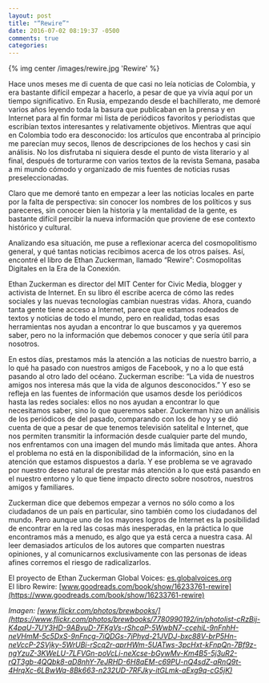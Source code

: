 ```yaml
---
layout: post
title: "“Rewire”"
date: 2016-07-02 08:19:37 -0500
comments: true
categories:
---
```


{% img center /images/rewire.jpg 'Rewire' %}

Hace unos meses me di cuenta de que casi no leía noticias de Colombia,
y era bastante difícil empezar a hacerlo, a pesar de que ya vivía aquí por
un tiempo significativo. En Rusia, empezando desde el bachillerato,
me demoré varios años leyendo toda la basura que publicaban en la prensa y
en Internet para al fin formar mi lista de periódicos favoritos y periodistas
que escribían textos interesantes y relativamente objetivos. Mientras que aquí
en Colombia todo era desconocido: los artículos que encontraba al principio
me parecían muy secos, llenos de descripciones de los hechos y casi sin
análisis. No los disfrutaba ni siquiera desde el punto de vista literario y
al final, después de torturarme con varios textos de la revista Semana,
pasaba a mi mundo cómodo y organizado de mis fuentes de noticias rusas
preseleccionadas.

Claro que me demoré tanto en empezar a leer las noticias locales en
parte por la falta de perspectiva: sin conocer los nombres de los políticos y sus pareceres, sin conocer bien la historia y la mentalidad de la gente, es bastante difícil percibir la nueva información que proviene de ese contexto histórico y cultural.

Analizando esa situación, me puse a reflexionar acerca del cosmopolitismo general, y qué tantas noticias recibimos acerca de los otros países. Así, encontré el libro de Ethan Zuckerman, llamado “Rewire”: Cosmopolitas Digitales en la Era de la Conexión.

Ethan Zuckerman es director del MIT Center for Civic Media, blogger y activista de Internet. En su libro él escribe acerca de cómo las redes sociales y las nuevas tecnologías cambian nuestras vidas. Ahora, cuando tanta gente tiene acceso a Internet, parece que estamos rodeados de textos y noticias de todo el mundo, pero en realidad, todas esas herramientas nos ayudan a encontrar lo que buscamos y ya queremos saber, pero no la información que debemos conocer y que sería útil para nosotros.

En estos días, prestamos más la atención a las noticias de nuestro barrio, a lo qué ha pasado con nuestros amigos de Facebook, y no a lo que está pasando al otro lado del océano. Zuckerman escribe: “La vida de nuestros amigos nos interesa más que la vida de algunos desconocidos.” Y eso se refleja en las fuentes de información que usamos desde los periódicos hasta las redes sociales: ellos no nos ayudan a encontrar lo que necesitamos saber, sino lo que queremos saber. Zuckerman hizo un análisis de los periódicos de del pasado, comparando con los de hoy y se dió cuenta de que a pesar de que tenemos televisión satelital e Internet, que nos permiten transmitir la información desde cualquier parte del mundo, nos enfrentamos con una imagen del mundo más limitada que antes. Ahora el problema no está en la disponibilidad de la información, sino en la atención que estamos dispuestos a darla. Y ese problema se ve agravado por nuestro deseo natural de prestar más atención a lo que está pasando en el nuestro entorno y lo que tiene impacto directo sobre nosotros, nuestros amigos y familiares.

Zuckerman dice que debemos empezar a vernos no sólo como a los ciudadanos de un país en particular, sino también como los ciudadanos del mundo. Pero aunque uno de los mayores logros de Internet es la posibilidad de encontrar en la red las cosas más inesperadas, en la práctica lo que encontramos más a menudo, es algo que ya está cerca a nuestra casa. Al leer demasiados artículos de los autores que comparten nuestras opiniones, y al comunicarnos exclusivamente con las personas de ideas afines corremos el riesgo de radicalizarlos.


El proyecto de Ethan Zuckerman Global Voices: [es.globalvoices.org](https://es.globalvoices.org/) <br />
El libro Rewire: [www.goodreads.com/book/show/16233761-rewire](https://www.goodreads.com/book/show/16233761-rewire)

*Imagen: [www.flickr.com/photos/brewbooks/](https://www.flickr.com/photos/brewbooks/7780990192/in/photolist-cRzBij-K4paU-7UY3HD-9ABvuD-7FKgVs-rShcaP-5WwbN7-ccehiL-9nFnhH-neVHmM-5c5DxS-9nFncg-7iQDGs-7jPhyd-21JVDJ-bxc88V-brP5Hn-neVccP-2SVjky-5WrUBi-rScq2r-qprHWm-5UATws-3pcHxt-kFnpQn-7Bf9z-ngYzuZ-3KWeLU-7LFVGn-poVcLj-neXcse-bGywMv-Km4B5-5j3uR2-rQT3gb-4QQbk8-aD8nhY-7eJRHD-6H8qEM-c69PU-nQ4sdZ-aRnQ9t-4HrqXc-6LBwWq-8Bk663-n232UD-7RFJky-itGLmk-aExg9q-cG5jK)*
